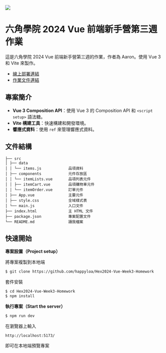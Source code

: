 ![](https://i.imgur.com/9AnoArW.png)

# 六角學院 2024 Vue 前端新手營第三週作業

這是六角學院 2024 Vue 前端新手營第三週的作業，作者為 Aaron。使用 Vue 3 和 Vite 來製作。

- [線上部署連結](https://hex2024-vue-homework3.worksbyaaron.com/)
- [作業文件連結](https://hackmd.io/nX7LspikSmmglEb1Hyu2IQ)

## 專案簡介

- **Vue 3 Composition API**：使用 Vue 3 的 Composition API 和 `<script setup>` 語法糖。
- **Vite 構建工具**：快速構建和開發環境。
- **響應式資料**：使用 `ref` 來管理響應式資料。

## 文件結構

```
├── src
│ ├── data
│ │ └── items.js            品項資料
│ ├── components            元件存放區
│ │ └── itemLists.vue       品項列表元件
│ │ ├── itemCart.vue        品項購物車元件
│ │ └── itemOrder.vue       訂單元件
│ ├── App.vue               主要元件
│ ├── style.css             全域樣式表
│ └── main.js               入口文件
├── index.html              主 HTML 文件
├── package.json            專案配置文件
└── README.md               讀我檔案
```

## 快速開始

**專案設置（Project setup）**

將專案複製到本地端

```sh
$ git clone https://github.com/happyloa/Hex2024-Vue-Week3-Homework
```

套件安裝

```sh
$ cd Hex2024-Vue-Week3-Homework
$ npm install
```

**執行專案（Start the server）**

```sh
$ npm run dev
```

在瀏覽器上輸入

```
http://localhost:5173/
```

即可在本地端預覽專案
